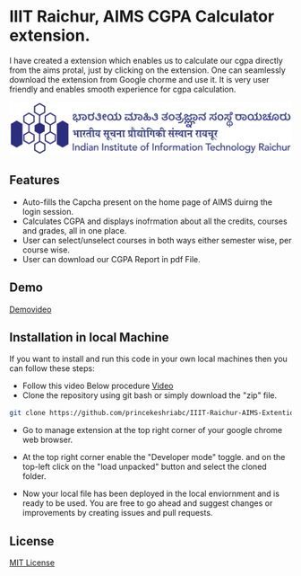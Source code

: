 # IIIT Raichur, AIMS CGPA Calculator extension.

I have created a extension which enables us to calculate our cgpa directly from the aims protal, just by clicking on the extension. One can seamlessly download the extension from Google chorme and use it. It is very user friendly and enables smooth experience for cgpa calculation.


![Logo](https://github.com/princekeshriabc/IIIT-Raichur-AIMS-Extention/blob/main/static/HorizontalBlue.png)



## Features

- Auto-fills the Capcha present on the home page of AIMS duirng the login session.
- Calculates CGPA and displays inofrmation about all the credits, courses and grades, all in one place. 
- User can select/unselect courses in both ways either semester wise, per course wise.
- User can download our CGPA Report in pdf File.



## Demo

[Demovideo](https://drive.google.com/file/d/1mBOcdjsGD2gNxJLIAs2b7JnV5SDmuY6s/view?usp=sharing)


## Installation in local Machine

If you want to install and run this code in your own local machines then you can follow these steps:

- Follow this video Below procedure [Video](https://drive.google.com/file/d/1AODwvCxIYFSJZfOyKzNmU7EBPQJdTfx6/view?usp=sharing)
- Clone the repository using git bash or simply download the "zip" file.
```bash
git clone https://github.com/princekeshriabc/IIIT-Raichur-AIMS-Extention.git
```
- Go to manage extension at the top right corner of your google chrome web browser.


- At the top right corner enable the "Developer mode" toggle. and on the top-left click on the "load unpacked" button and select the cloned folder.

- Now your local file has been deployed in the local enviornment and is ready to be used.
You are free to go ahead and suggest changes or improvements by creating issues and pull requests.
    
## License

[MIT License](https://github.com/princekeshriabc/IIIT-Raichur-AIMS-Extention/blob/main/LICENSE)